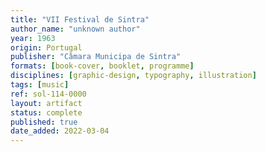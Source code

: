 ```yaml
---
title: "VII Festival de Sintra"
author_name: "unknown author"
year: 1963
origin: Portugal
publisher: "Câmara Municipa de Sintra"
formats: [book-cover, booklet, programme]
disciplines: [graphic-design, typography, illustration]
tags: [music]
ref: sol-114-0000
layout: artifact
status: complete
published: true
date_added: 2022-03-04
---
```

